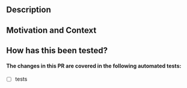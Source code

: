 
## Description

## Motivation and Context

## How has this been tested?

#### The changes in this PR are covered in the following automated tests:

- [ ] tests

